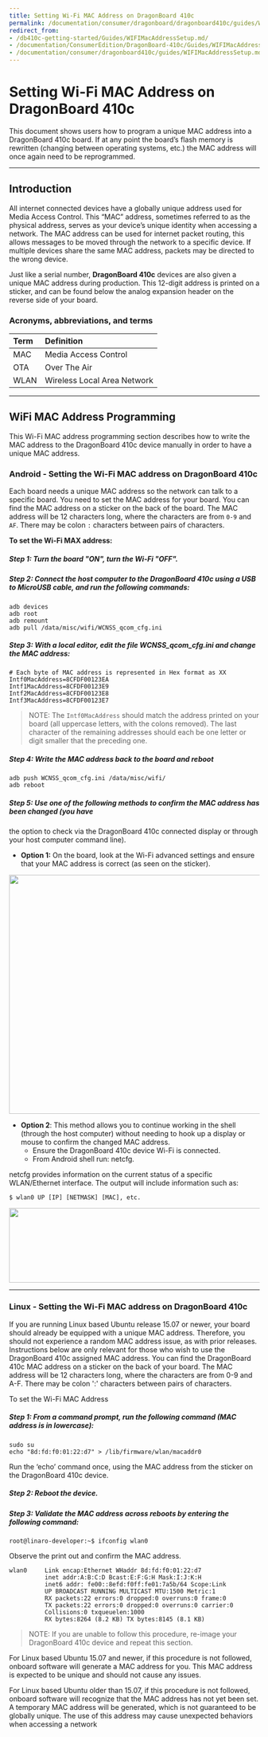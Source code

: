 ```yaml
---
title: Setting Wi-Fi MAC Address on DragonBoard 410c
permalink: /documentation/consumer/dragonboard/dragonboard410c/guides/WIFIMacAddressSetup.md.html
redirect_from:
- /db410c-getting-started/Guides/WIFIMacAddressSetup.md/
- /documentation/ConsumerEdition/DragonBoard-410c/Guides/WIFIMacAddressSetup.md.html
- /documentation/consumer/dragonboard410c/guides/WIFIMacAddressSetup.md.html
---
```

# Setting Wi-Fi MAC Address on DragonBoard 410c

This document shows users how to program a unique MAC address into a DragonBoard 410c
board. If at any point the board’s flash memory is rewritten (changing between operating systems,
etc.) the MAC address will once again need to be reprogrammed.

***

## Introduction

All internet connected devices have a globally unique address used for Media Access Control.
This “MAC” address, sometimes referred to as the physical address, serves as your device’s
unique identity when accessing a network. The MAC address can be used for internet packet
routing, this allows messages to be moved through the network to a specific device. If multiple
devices share the same MAC address, packets may be directed to the wrong device.

Just like a serial number, **DragonBoard 410c** devices are also given a unique MAC address
during production. This 12-digit address is printed on a sticker, and can be found below the
analog expansion header on the reverse side of your board.

### Acronyms, abbreviations, and terms

|       Term          |                     Definition                                   |
|:--------------------|:-----------------------------------------------------------------|
| MAC                 | Media Access Control                                             |
| OTA                 | Over The Air                                                     |
| WLAN                | Wireless Local Area Network                                      |

***

## WiFi MAC Address Programming

This Wi-Fi MAC address programming section describes how to write the MAC address to the
DragonBoard 410c device manually in order to have a unique MAC address.

### Android - Setting the Wi-Fi MAC address on DragonBoard 410c

Each board needs a unique MAC address so the network can talk to a specific board. You need to
set the MAC address for your board. You can find the MAC address on a sticker on the back of
the board. The MAC address will be 12 characters long, where the characters are from `0-9` and `AF`.
There may be colon `:` characters between pairs of characters.

**To set the Wi-Fi MAX address:**

##### Step 1: Turn the board "ON", turn the Wi-Fi "OFF".
##### Step 2: Connect the host computer to the DragonBoard 410c using a USB to MicroUSB cable, and run the following commands:

```shell
adb devices
adb root
adb remount
adb pull /data/misc/wifi/WCNSS_qcom_cfg.ini
```

##### Step 3: With a local editor, edit the file WCNSS_qcom_cfg.ini and change the MAC address:

```shell
# Each byte of MAC address is represented in Hex format as XX
Intf0MacAddress=8CFDF00123EA
Intf1MacAddress=8CFDF00123E9
Intf2MacAddress=8CFDF00123E8
Intf3MacAddress=8CFDF00123E7
```

> NOTE: The `Intf0MacAddress` should match the address printed on your board (all uppercase letters,
with the colons removed). The last character of the remaining addresses should each be one letter
or digit smaller that the preceding one.

##### Step 4: Write the MAC address back to the board and reboot

```shell
adb push WCNSS_qcom_cfg.ini /data/misc/wifi/
adb reboot
```

##### Step 5: Use one of the following methods to confirm the MAC address has been changed (you have
the option to check via the DragonBoard 410c connected display or through your host
computer command line).

- **Option 1:** On the board, look at the Wi-Fi advanced settings and ensure that your MAC
address is correct (as seen on the sticker).

<img src="https://i.imgur.com/ba1mIqK.png" data-canonical-src="https://i.imgur.com/ba1mIqK.png" width="850" height="480" />

- **Option 2**: This method allows you to continue working in the shell (through the host
computer) without needing to hook up a display or mouse to confirm the changed MAC
address.
   - Ensure the DragonBoard 410c device Wi-Fi is connected.
   - From Android shell run: netcfg.

netcfg provides information on the current status of a specific WLAN/Ethernet
interface. The output will include information such as:

`$ wlan0 UP [IP] [NETMASK] [MAC], etc.`

<img src="https://i.imgur.com/9Pk0swl.png" data-canonical-src="https://i.imgur.com/9Pk0swl.png" width="850" height="150" />

***

### Linux - Setting the Wi-Fi MAC address on DragonBoard 410c

If you are running Linux based Ubuntu release 15.07 or newer, your board should already be
equipped with a unique MAC address. Therefore, you should not experience a random MAC
address issue, as with prior releases. Instructions below are only relevant for those who wish to
use the DragonBoard 410c assigned MAC address. You can find the DragonBoard 410c MAC
address on a sticker on the back of your board. The MAC address will be 12 characters long,
where the characters are from 0-9 and A-F. There may be colon ':' characters between pairs of
characters.

To set the Wi-Fi MAC Address

##### Step 1: From a command prompt, run the following command (MAC address is in lowercase):

```shell
sudo su
echo "8d:fd:f0:01:22:d7" > /lib/firmware/wlan/macaddr0
```

Run the ‘echo’ command once, using the MAC address from the sticker on the DragonBoard
410c device.

##### Step 2: Reboot the device.
##### Step 3: Validate the MAC address across reboots by entering the following command:

`root@linaro-developer:~$ ifconfig wlan0`

Observe the print out and confirm the MAC address.

```shell
wlan0     Link encap:Ethernet WHaddr 8d:fd:f0:01:22:d7
          inet addr:A:B:C:D Bcast:E:F:G:H Mask:I:J:K:H
          inet6 addr: fe00::8efd:f0ff:fe01:7a5b/64 Scope:Link
          UP BROADCAST RUNNING MULTICAST MTU:1500 Metric:1
          RX packets:22 errors:0 dropped:0 overruns:0 frame:0
          TX packets:22 errors:0 dropped:0 overruns:0 carrier:0
          Collisions:0 txqueuelen:1000
          RX bytes:8264 (8.2 KB) TX bytes:8145 (8.1 KB)
```

> NOTE: If you are unable to follow this procedure, re-image your DragonBoard 410c device and repeat
this section.

For Linux based Ubuntu 15.07 and newer, if this procedure is not followed, onboard software
will generate a MAC address for you. This MAC address is expected to be unique and should not
cause any issues.

For Linux based Ubuntu older than 15.07, if this procedure is not followed, onboard software
will recognize that the MAC address has not yet been set. A temporary MAC address will be
generated, which is not guaranteed to be globally unique. The use of this address may cause
unexpected behaviors when accessing a network
